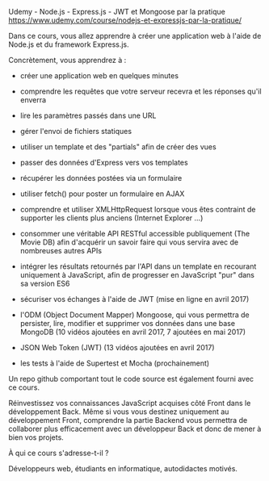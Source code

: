 Udemy - Node.js - Express.js - JWT et Mongoose par la pratique
https://www.udemy.com/course/nodejs-et-expressjs-par-la-pratique/

Dans ce cours, vous allez apprendre à créer une application web à l'aide de Node.js et du framework Express.js.

Concrètement, vous apprendrez à :
- créer une application web en quelques minutes
- comprendre les requêtes que votre serveur recevra et les réponses qu'il enverra
- lire les paramètres passés dans une URL
- gérer l'envoi de fichiers statiques
- utiliser un template et des "partials" afin de créer des vues
- passer des données d'Express vers vos templates
- récupérer les données postées via un formulaire
- utiliser fetch() pour poster un formulaire en AJAX
- comprendre et utiliser XMLHttpRequest lorsque vous êtes contraint de supporter les clients plus anciens (Internet Explorer ...)
- consommer une véritable API RESTful accessible publiquement (The Movie DB) afin d'acquérir un savoir faire qui vous servira avec de nombreuses autres APIs
- intégrer les résultats retournés par l'API dans un template en recourant uniquement à JavaScript, afin de progresser en JavaScript "pur" dans sa version ES6

- sécuriser vos échanges à l'aide de JWT (mise en ligne en avril 2017)

- l'ODM (Object Document Mapper) Mongoose, qui vous permettra de persister, lire, modifier et supprimer vos données dans une base MongoDB (10 vidéos ajoutées en avril 2017, 7 ajoutées en mai 2017)
- JSON Web Token (JWT) (13 vidéos ajoutées en avril 2017)
- les tests à l'aide de Supertest et Mocha (prochainement)

Un repo github comportant tout le code source est également fourni avec ce cours.

Réinvestissez vos connaissances JavaScript acquises côté Front dans le développement Back. Même si vous vous destinez uniquement au développement Front, comprendre la partie Backend vous permettra de collaborer plus efficacement avec un développeur Back et donc de mener à bien vos projets.

À qui ce cours s'adresse-t-il ?

Développeurs web, étudiants en informatique, autodidactes motivés.